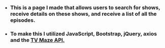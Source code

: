 - ### This is a page I made that allows users to search for shows, receive details on these shows, and receive a list of all the episodes.
- ### To make this I utilized JavaScript, Bootstrap, jQuery, axios and the [TV Maze API.](http://api.tvmaze.com)
